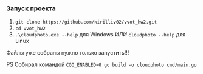 ### Запуск проекта
1. `git clone https://github.com/kirilliv02/vvot_hw2.git`
2. `cd vvot_hw2`
3. `.\cloudphoto.exe --help` для Windows *ИЛИ* `cloudphoto --help` для Linux

Файлы уже собраны нужно только запустить!!!

PS Cобирал командой `CGO_ENABLED=0 go build -o cloudphoto cmd/main.go`